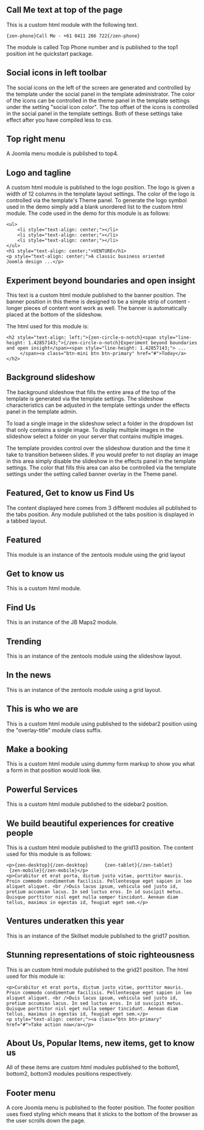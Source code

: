 Call Me text at top of the page
---
This is a custom html module with the following text.

	{zen-phone}Call Me - +61 0411 266 722{/zen-phone}

The module is called Top Phone number and is published to the top1 position int he quickstart package.

Social icons in left toolbar
---
The social icons on the left of the screen are generated and controlled by the template under the social panel in the template administrator. The color of the icons can be controlled in the theme panel in the template settings under the setting "social icon color". The top offset of the icons is controlled in the social panel in the template settings. Both of these settings take effect after you have compiled less to css.


Top right menu
---
A Joomla menu module is published to top4.

Logo and tagline
---
A custom html module is published to the logo position. The logo is given a width of 12 columns in the template layout settings. The color of the logo is controlled via the template's Theme panel. To generate the logo symbol used in the demo simply add a blank unordered list to the custom html module. The code used in the demo for this module is as follows:

	<ul>
		<li style="text-align: center;"></li>
		<li style="text-align: center;"></li>
		<li style="text-align: center;"></li>
	</ul>
	<h1 style="text-align: center;">VENTURE</h1>
	<p style="text-align: center;">A classic business oriented Joomla design ...</p>
	

Experiment beyond boundaries and open insight 
---
This text is a custom html module published to the banner position. The banner position in this theme is designed to be a simple strip of content - longer pieces of content wont work as well. The banner is automatically placed at the bottom of the slideshow. 

The html used for this module is:
	
	<h2 style="text-align: left;">{zen-circle-o-notch}<span style="line-height: 1.42857143;">{/zen-circle-o-notch}Experiment beyond boundaries and open insight</span><span style="line-height: 1.42857143;"> ...          </span><a class="btn-mini btn btn-primary" href="#">Today</a></h2>

Background slideshow
---
The background slideshow that fills the entire area of the top of the template is generated via the template settings. The slideshow characteristics can be adjusted in the template settings under the effects panel in the template admin. 

To load a single image in the slideshow select a folder in the dropdown list that only contains a single image. 
To display multiple images in the slideshow select a folder on your server that contains multiple images.

The template provides control over the slideshow duration and the time it take to transition between slides. If you would prefer to not display an image in this area simply disable the slideshow in the effects panel in the template settings. The color that fills this area can also be controlled via the template settings under the setting called banner overlay in the Theme panel.


Featured, Get to know us Find Us
---
The content displayed here comes from 3 different modules all published to the tabs position. Any module published ot the tabs position is displayed in a tabbed layout.

Featured
----
This module is an instance of the zentools module using the grid layout

Get to know us
----
This is a custom html module.

Find Us 
----
This is an instance of the JB Maps2 module.


Trending
---
This is an instance of the zentools module using the slideshow layout.

In the news
----
This is an instance of the zentools module using a grid layout.

This is who we are
---
This is a custom html module using published to the sidebar2 position using the "overlay-title" module class suffix.

Make a booking
---
This is a custom html module using dummy form markup to show you what a form in that position would look like.

Powerful Services
---
This is a custom html module published to the sidebar2 position.

We build beautiful experiences for creative people
---
This is a custom html module published to the grid13 position. The content used for this module is as follows:


	<p>{zen-desktop}{/zen-desktop}      {zen-tablet}{/zen-tablet}      {zen-mobile}{/zen-mobile}</p>
	<p>Curabitur et erat porta, dictum justo vitae, porttitor mauris. Proin commodo condimentum facilisis. Pellentesque eget sapien in leo aliquet aliquet. <br />Duis lacus ipsum, vehicula sed justo id, pretium accumsan lacus. In sed luctus eros. In id suscipit metus. Quisque porttitor nisl eget nulla semper tincidunt. Aenean diam tellus, maximus in egestas id, feugiat eget sem.</p>
	
Ventures underatken this year
---
This is an instance of the Skillset module published to the grid17 position.

Stunning representations of stoic righteousness
---
This is an custom html module published to the grid21 position. The html used for this module is:

	<p>Curabitur et erat porta, dictum justo vitae, porttitor mauris. Proin commodo condimentum facilisis. Pellentesque eget sapien in leo aliquet aliquet. <br />Duis lacus ipsum, vehicula sed justo id, pretium accumsan lacus. In sed luctus eros. In id suscipit metus. Quisque porttitor nisl eget nulla semper tincidunt. Aenean diam tellus, maximus in egestas id, feugiat eget sem.</p>
	<p style="text-align: center;"><a class="btn btn-primary" href="#">Take action now</a></p>
	
About Us, Popular Items, new items, get to know us
---
All of these items are custom html modules published to the bottom1, bottom2, bottom3 modules positions respectively.


Footer menu
---
A core Joomla menu is published to the footer position. The footer position uses fixed styling which means that it sticks to the bottom of the browser as the user scrolls down the page.